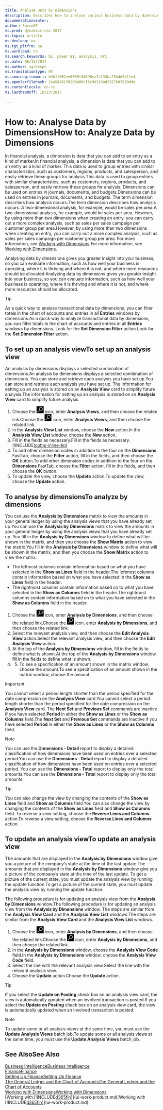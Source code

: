 ```yaml
---
title: Analyse Data by Dimensions
description: Describes how to analyse various business data by dimensions.
documentationcenter: 
author: SorenGP
ms.prod: dynamics-nav-2017
ms.topic: article
ms.devlang: na
ms.tgt_pltfrm: na
ms.workload: na
ms.search.keywords: bi, power BI, analysis, KPI
ms.date: 06/13/2017
ms.author: sgroespe
ms.translationtype: HT
ms.sourcegitcommit: b9b1f062ee6009f34698ea2cf33bc25bdd5b11e4
ms.openlocfilehash: 2ea54861f8203406cf6c9d110ad2317b8f883dde
ms.contentlocale: en-nz
ms.lasthandoff: 10/23/2017

---
```

#  <a name="how-to-analyze-data-by-dimensions"></a><span data-ttu-id="a1464-103">How to: Analyse Data by Dimensions</span><span class="sxs-lookup"><span data-stu-id="a1464-103">How to: Analyze Data by Dimensions</span></span>
<span data-ttu-id="a1464-104">In financial analysis, a dimension is data that you can add to an entry as a kind of marker.</span><span class="sxs-lookup"><span data-stu-id="a1464-104">In financial analysis, a dimension is data that you can add to an entry as a kind of marker.</span></span> <span data-ttu-id="a1464-105">This data is used to group entries with similar characteristics, such as customers, regions, products, and salesperson, and easily retrieve these groups for analysis.</span><span class="sxs-lookup"><span data-stu-id="a1464-105">This data is used to group entries with similar characteristics, such as customers, regions, products, and salesperson, and easily retrieve these groups for analysis.</span></span> <span data-ttu-id="a1464-106">Dimensions can be used on entries in journals, documents, and budgets.</span><span class="sxs-lookup"><span data-stu-id="a1464-106">Dimensions can be used on entries in journals, documents, and budgets.</span></span> <span data-ttu-id="a1464-107">The term dimension describes how analysis occurs.</span><span class="sxs-lookup"><span data-stu-id="a1464-107">The term dimension describes how analysis occurs.</span></span> <span data-ttu-id="a1464-108">A two-dimensional analysis, for example, would be sales per area.</span><span class="sxs-lookup"><span data-stu-id="a1464-108">A two-dimensional analysis, for example, would be sales per area.</span></span> <span data-ttu-id="a1464-109">However, by using more than two dimensions when creating an entry, you can carry out a more complex analysis, such as sales per sales campaign per customer group per area.</span><span class="sxs-lookup"><span data-stu-id="a1464-109">However, by using more than two dimensions when creating an entry, you can carry out a more complex analysis, such as sales per sales campaign per customer group per area.</span></span> <span data-ttu-id="a1464-110">For more information, see [Working with Dimensions](finance-dimensions.md).</span><span class="sxs-lookup"><span data-stu-id="a1464-110">For more information, see [Working with Dimensions](finance-dimensions.md).</span></span>

<span data-ttu-id="a1464-111">Analysing data by dimensions gives you greater insight into your business, so you can evaluate information, such as how well your business is operating, where it is thriving and where it is not, and where more resources should be allocated.</span><span class="sxs-lookup"><span data-stu-id="a1464-111">Analyzing data by dimensions gives you greater insight into your business, so you can evaluate information, such as how well your business is operating, where it is thriving and where it is not, and where more resources should be allocated.</span></span>

> [!TIP]
> <span data-ttu-id="a1464-112">As a quick way to analyse transactional data by dimensions, you can filter totals in the chart of accounts and entries in all **Entries** windows by dimensions.</span><span class="sxs-lookup"><span data-stu-id="a1464-112">As a quick way to analyze transactional data by dimensions, you can filter totals in the chart of accounts and entries in all **Entries** windows by dimensions.</span></span> <span data-ttu-id="a1464-113">Look for the **Set Dimension Filter** action.</span><span class="sxs-lookup"><span data-stu-id="a1464-113">Look for the **Set Dimension Filter** action.</span></span>

## <a name="to-set-up-an-analysis-view"></a><span data-ttu-id="a1464-114">To set up an analysis view</span><span class="sxs-lookup"><span data-stu-id="a1464-114">To set up an analysis view</span></span>  
<span data-ttu-id="a1464-115">An analysis by dimensions displays a selected combination of dimensions.</span><span class="sxs-lookup"><span data-stu-id="a1464-115">An analysis by dimensions displays a selected combination of dimensions.</span></span> <span data-ttu-id="a1464-116">You can store and retrieve each analysis you have set up.</span><span class="sxs-lookup"><span data-stu-id="a1464-116">You can store and retrieve each analysis you have set up.</span></span> <span data-ttu-id="a1464-117">The information for setting up an analysis is stored on an **Analysis View** card to simplify future analysis.</span><span class="sxs-lookup"><span data-stu-id="a1464-117">The information for setting up an analysis is stored on an **Analysis View** card to simplify future analysis.</span></span>  

1. <span data-ttu-id="a1464-118">Choose the ![Search for Page or Report](media/ui-search/search_small.png "Search for Page or Report icon") icon, enter **Analysis Views**, and then choose the related link.</span><span class="sxs-lookup"><span data-stu-id="a1464-118">Choose the ![Search for Page or Report](media/ui-search/search_small.png "Search for Page or Report icon") icon, enter **Analysis Views**, and then choose the related link.</span></span>  
2. <span data-ttu-id="a1464-119">In the **Analysis View List** window, choose the **New** action.</span><span class="sxs-lookup"><span data-stu-id="a1464-119">In the **Analysis View List** window, choose the **New** action.</span></span>
3. <span data-ttu-id="a1464-120">Fill in the fields as necessary.</span><span class="sxs-lookup"><span data-stu-id="a1464-120">Fill in the fields as necessary.</span></span> [!INCLUDE[tooltip-inline-tip](includes/tooltip-inline-tip_md.md)]
4. <span data-ttu-id="a1464-121">To add other dimension codes in addition to the four on the **Dimensions** FastTab, choose the **Filter** action, fill in the fields, and then choose the **OK** button.</span><span class="sxs-lookup"><span data-stu-id="a1464-121">To add other dimension codes in addition to the four on the **Dimensions** FastTab, choose the **Filter** action, fill in the fields, and then choose the **OK** button.</span></span>  
5. <span data-ttu-id="a1464-122">To update the view, choose the **Update** action.</span><span class="sxs-lookup"><span data-stu-id="a1464-122">To update the view, choose the **Update** action.</span></span>

## <a name="to-analyze-by-dimensions"></a><span data-ttu-id="a1464-123">To analyse by dimensions</span><span class="sxs-lookup"><span data-stu-id="a1464-123">To analyze by dimensions</span></span>
<span data-ttu-id="a1464-124">You can use the **Analysis by Dimensions** matrix to view the amounts in your general ledger by using the analysis views that you have already set up.</span><span class="sxs-lookup"><span data-stu-id="a1464-124">You can use the **Analysis by Dimensions** matrix to view the amounts in your general ledger by using the analysis views that you have already set up.</span></span> <span data-ttu-id="a1464-125">You fill in the **Analysis by Dimensions** window to define what will be shown in the matrix, and then you choose the **Show Matrix** action to view the matrix.</span><span class="sxs-lookup"><span data-stu-id="a1464-125">You fill in the **Analysis by Dimensions** window to define what will be shown in the matrix, and then you choose the **Show Matrix** action to view the matrix.</span></span>  

- <span data-ttu-id="a1464-126">The leftmost columns contain information based on what you have selected in the **Show as Lines** field in the header.</span><span class="sxs-lookup"><span data-stu-id="a1464-126">The leftmost columns contain information based on what you have selected in the **Show as Lines** field in the header.</span></span>  
- <span data-ttu-id="a1464-127">The rightmost columns contain information based on to what you have selected in the **Show as Columns** field in the header.</span><span class="sxs-lookup"><span data-stu-id="a1464-127">The rightmost columns contain information based on to what you have selected in the **Show as Columns** field in the header.</span></span>  

1. <span data-ttu-id="a1464-128">Choose the ![Search for Page or Report](media/ui-search/search_small.png "Search for Page or Report icon") icon, enter **Analysis by Dimensions**, and then choose the related link.</span><span class="sxs-lookup"><span data-stu-id="a1464-128">Choose the ![Search for Page or Report](media/ui-search/search_small.png "Search for Page or Report icon") icon, enter **Analysis by Dimensions**, and then choose the related link.</span></span>  
2. <span data-ttu-id="a1464-129">Select the relevant analysis view, and then choose the **Edit Analysis View** action.</span><span class="sxs-lookup"><span data-stu-id="a1464-129">Select the relevant analysis view,  and then choose the **Edit Analysis View** action.</span></span>
3. <span data-ttu-id="a1464-130">At the top of the **Analysis by Dimensions** window, fill in the fields to define what is shown.</span><span class="sxs-lookup"><span data-stu-id="a1464-130">At the top of the **Analysis by Dimensions** window, fill in the fields to define what is shown.</span></span>
4. 5. <span data-ttu-id="a1464-131">To see a specification of an amount shown in the matrix window, choose the amount.</span><span class="sxs-lookup"><span data-stu-id="a1464-131">To see a specification of an amount shown in the matrix window, choose the amount.</span></span>  

> [!IMPORTANT]  
>   <span data-ttu-id="a1464-132">You cannot select a period length shorter than the period specified for the date compression on the **Analysis View** card.</span><span class="sxs-lookup"><span data-stu-id="a1464-132">You cannot select a period length shorter than the period specified for the date compression on the **Analysis View** card.</span></span> <span data-ttu-id="a1464-133">The **Next Set** and **Previous Set** commands are inactive if you have selected **Period** in either the **Show as Lines** or the **Show as Columns** field.</span><span class="sxs-lookup"><span data-stu-id="a1464-133">The **Next Set** and **Previous Set** commands are inactive if you have selected **Period** in either the **Show as Lines** or the **Show as Columns** field.</span></span>  

> [!NOTE]  
>   <span data-ttu-id="a1464-134">You can use the **Dimensions - Detail** report to display a detailed classification of how dimensions have been used on entries over a selected period.</span><span class="sxs-lookup"><span data-stu-id="a1464-134">You can use the **Dimensions - Detail** report to display a detailed classification of how dimensions have been used on entries over a selected period.</span></span> <span data-ttu-id="a1464-135">You can use the **Dimensions - Total** report to display only the total amounts.</span><span class="sxs-lookup"><span data-stu-id="a1464-135">You can use the **Dimensions - Total** report to display only the total amounts.</span></span>  

> [!TIP]  
>   <span data-ttu-id="a1464-136">You can also change the view by changing the contents of the **Show as Lines** field and **Show as Columns** field.</span><span class="sxs-lookup"><span data-stu-id="a1464-136">You can also change the view by changing the contents of the **Show as Lines** field and **Show as Columns** field.</span></span> <span data-ttu-id="a1464-137">To reverse a view setting, choose the **Reverse Lines and Columns** action.</span><span class="sxs-lookup"><span data-stu-id="a1464-137">To reverse a view setting, choose the **Reverse Lines and Columns** action.</span></span>

## <a name="to-update-an-analysis-view"></a><span data-ttu-id="a1464-138">To update an analysis view</span><span class="sxs-lookup"><span data-stu-id="a1464-138">To update an analysis view</span></span>  
<span data-ttu-id="a1464-139">The amounts that are displayed in the **Analysis by Dimensions** window give you a picture of the company’s state at the time of the last update.</span><span class="sxs-lookup"><span data-stu-id="a1464-139">The amounts that are displayed in the **Analysis by Dimensions** window give you a picture of the company’s state at the time of the last update.</span></span> <span data-ttu-id="a1464-140">To get a picture of the current state, you must update the analysis view by running the update function.</span><span class="sxs-lookup"><span data-stu-id="a1464-140">To get a picture of the current state, you must update the analysis view by running the update function.</span></span>

<span data-ttu-id="a1464-141">The following procedure is for updating an analysis view from the **Analysis by Dimensions** window.</span><span class="sxs-lookup"><span data-stu-id="a1464-141">The following procedure is for updating an analysis view from the **Analysis by Dimensions** window.</span></span> <span data-ttu-id="a1464-142">The steps are similar from the **Analysis View Card** and the **Analysis View List** windows.</span><span class="sxs-lookup"><span data-stu-id="a1464-142">The steps are similar from the **Analysis View Card** and the **Analysis View List** windows.</span></span>  

1. <span data-ttu-id="a1464-143">Choose the ![Search for Page or Report](media/ui-search/search_small.png "Search for Page or Report icon") icon, enter **Analysis by Dimensions**, and then choose the related link.</span><span class="sxs-lookup"><span data-stu-id="a1464-143">Choose the ![Search for Page or Report](media/ui-search/search_small.png "Search for Page or Report icon") icon, enter **Analysis by Dimensions**, and then choose the related link.</span></span>  
2. <span data-ttu-id="a1464-144">In the **Analysis by Dimensions** window, choose the **Analysis View Code** field.</span><span class="sxs-lookup"><span data-stu-id="a1464-144">In the **Analysis by Dimensions** window, choose the **Analysis View Code** field.</span></span>  
3. <span data-ttu-id="a1464-145">Select the line with the relevant analysis view.</span><span class="sxs-lookup"><span data-stu-id="a1464-145">Select the line with the relevant analysis view.</span></span>  
4. <span data-ttu-id="a1464-146">Choose the **Update** action.</span><span class="sxs-lookup"><span data-stu-id="a1464-146">Choose the **Update** action.</span></span>  

> [!TIP]  
>   <span data-ttu-id="a1464-147">If you select the **Update on Posting** check box on an analysis view card, the view is automatically updated when an involved transaction is posted.</span><span class="sxs-lookup"><span data-stu-id="a1464-147">If you select the **Update on Posting** check box on an analysis view card, the view is automatically updated when an involved transaction is posted.</span></span>

> [!NOTE]  
>   <span data-ttu-id="a1464-148">To update some or all analysis views at the same time, you must use the **Update Analysis Views** batch job.</span><span class="sxs-lookup"><span data-stu-id="a1464-148">To update some or all analysis views at the same time, you must use the **Update Analysis Views** batch job.</span></span>  

## <a name="see-also"></a><span data-ttu-id="a1464-149">See Also</span><span class="sxs-lookup"><span data-stu-id="a1464-149">See Also</span></span>
[<span data-ttu-id="a1464-150">Business Intelligence</span><span class="sxs-lookup"><span data-stu-id="a1464-150">Business Intelligence</span></span>](bi.md)  
[<span data-ttu-id="a1464-151">Finance</span><span class="sxs-lookup"><span data-stu-id="a1464-151">Finance</span></span>](finance.md)  
[<span data-ttu-id="a1464-152">Setting Up Finance</span><span class="sxs-lookup"><span data-stu-id="a1464-152">Setting Up Finance</span></span>](finance-setup-finance.md)  
[<span data-ttu-id="a1464-153">The General Ledger and the Chart of Accounts</span><span class="sxs-lookup"><span data-stu-id="a1464-153">The General Ledger and the Chart of Accounts</span></span>](finance-general-ledger.md)  
[<span data-ttu-id="a1464-154">Working with Dimensions</span><span class="sxs-lookup"><span data-stu-id="a1464-154">Working with Dimensions</span></span>](finance-dimensions.md)  
<span data-ttu-id="a1464-155">[Working with [!INCLUDE[d365fin](includes/d365fin_md.md)]](ui-work-product.md)</span><span class="sxs-lookup"><span data-stu-id="a1464-155">[Working with [!INCLUDE[d365fin](includes/d365fin_md.md)]](ui-work-product.md)</span></span>  

